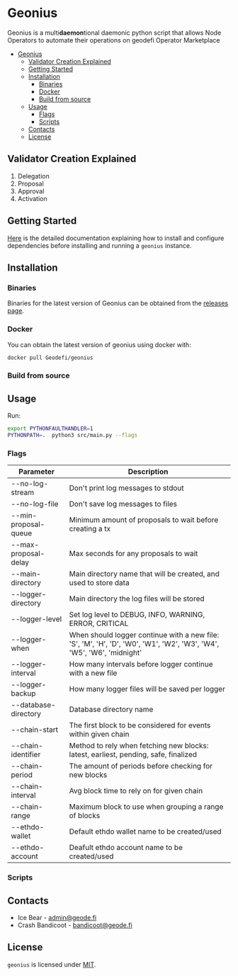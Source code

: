 # Geonius

Geonius is a multi**daemon**tional daemonic python script that allows Node Operators to automate their operations on geodefi Operator Marketplace

- [Geonius](#geonius)
  - [Validator Creation Explained](#validator-creation-explained)
  - [Getting Started](#getting-started)
  - [Installation](#installation)
    - [Binaries](#binaries)
    - [Docker](#docker)
    - [Build from source](#build-from-source)
  - [Usage](#usage)
    - [Flags](#flags)
    - [Scripts](#scripts)
  - [Contacts](#contacts)
  - [License](#license)

## Validator Creation Explained
<!-- TODO -->
1. Delegation
2. Proposal
3. Approval
4. Activation

## Getting Started

[Here](./docs/getting_started.md) is the detailed documentation explaining how to install and configure dependencies before installing and running a `geonius` instance.

## Installation

### Binaries

Binaries for the latest version of Geonius can be obtained from the [releases page](https://github.com/Geodefi/geonius/releases).

### Docker

You can obtain the latest version of geonius using docker with:

```bash
docker pull Geodefi/geonius
```

### Build from source
<!-- TODO: needs to check -->

## Usage
<!-- TODO: add more information on usage -->
Run:

 ```bash
 export PYTHONFAULTHANDLER=1
 PYTHONPATH=.  python3 src/main.py --flags
 ```

### Flags

| Parameter  | Description |
| --- | --- |
| --no-log-stream       |      Don't print log messages to stdout                                                                                       |
| --no-log-file         |      Don't save log messages to files                                                                                         |
| --min-proposal-queue  |      Minimum amount of proposals to wait before creating a tx                                                                 |
| --max-proposal-delay  |      Max seconds for any proposals to wait                                                                                    |
| --main-directory      |      Main directory name that will be created, and used to store data                                                         |
| --logger-directory    |      Main directory the log files will be stored                                                                              |
| --logger-level        |      Set log level to DEBUG, INFO, WARNING, ERROR, CRITICAL                                                                   |
| --logger-when         |      When should logger continue with a new file: 'S', 'M', 'H', 'D', 'W0', 'W1', 'W2', 'W3', 'W4', 'W5', 'W6', 'midnight'    |
| --logger-interval     |      How many intervals before logger continue with a new file                                                                |
| --logger-backup       |      How many logger files will be saved per logger                                                                           |
| --database-directory  |      Database directory name                                                                                                  |
| --chain-start         |      The first block to be considered for events within given chain                                                           |
| --chain-identifier    |      Method to rely when fetching new blocks: latest, earliest, pending, safe, finalized                                      |
| --chain-period        |      The amount of periods before checking for new blocks                                                                     |
| --chain-interval      |      Avg block time to rely on for given chain                                                                                |
| --chain-range         |      Maximum block to use when grouping a range of blocks                                                                     |
| --ethdo-wallet        |      Default ethdo wallet name to be created/used                                                                             |
| --ethdo-account       |      Deafult ethdo account name to be created/used                                                                            |

### Scripts
<!-- TODO: add more information on additional scripts when coded -->

## Contacts

- Ice Bear - <admin@geode.fi>
- Crash Bandicoot - <bandicoot@geode.fi>

## License

`geonius` is licensed under [MIT](./LICENSE).
